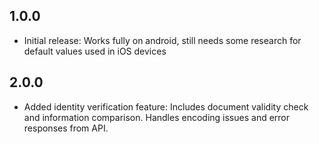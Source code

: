 ## 1.0.0

* Initial release: Works fully on android, still needs some research for default values used in iOS devices

## 2.0.0

* Added identity verification feature: Includes document validity check and information comparison. Handles encoding issues and error responses from API.